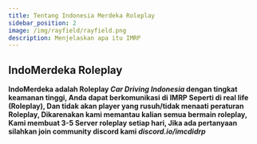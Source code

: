 ```yaml
---
title: Tentang Indonesia Merdeka Roleplay
sidebar_position: 2
image: /img/rayfield/rayfield.png
description: Menjelaskan apa itu IMRP
---
```


## IndoMerdeka Roleplay

**IndoMerdeka adalah Roleplay ***Car Driving Indonesia*** dengan tingkat keamanan tinggi, Anda dapat berkomunikasi di IMRP Seperti di real life (Roleplay), Dan tidak akan player yang rusuh/tidak menaati peraturan Roleplay, Dikarenakan kami memantau kalian semua bermain roleplay, Kami membuat 3-5 Server roleplay setiap hari, Jika ada pertanyaan silahkan join community discord kami ***discord.io/imcdidrp*****
